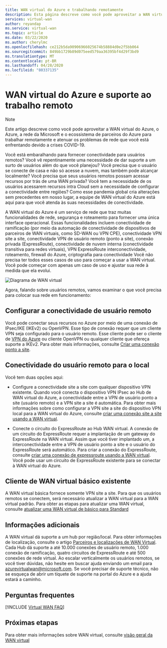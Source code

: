 ```yaml
---
title: WAN virtual do Azure e trabalhando remotamente
description: Esta página descreve como você pode aproveitar a WAN virtual do Azure para habilitar o trabalho remotamente devido ao pandemia COVID-19.
services: virtual-wan
author: reyandap
ms.service: virtual-wan
ms.topic: article
ms.date: 03/22/2020
ms.author: cherylmc
ms.openlocfilehash: ce212b5da90906966025674b58884d0e2f5bb064
ms.sourcegitcommit: 849bb1729b89d075eed579aa36395bf4d29f3bd9
ms.translationtype: MT
ms.contentlocale: pt-BR
ms.lasthandoff: 04/28/2020
ms.locfileid: "80337135"
---
```

# <a name="azure-virtual-wan-and-supporting-remote-work"></a>WAN virtual do Azure e suporte ao trabalho remoto

>[!NOTE]
>Este artigo descreve como você pode aproveitar a WAN virtual do Azure, o Azure, a rede da Microsoft e o ecossistema de parceiros do Azure para trabalhar remotamente e atenuar os problemas de rede que você está enfrentando devido a crises COVID-19.
>

Você está embaralhando para fornecer conectividade para usuários remotos?
Você vê repentinamente uma necessidade de dar suporte a um surto de usuários além do que você planejou?
Você precisa que o usuário se conecte de casa e não só acesse a nuvem, mas também pode alcançar localmente?
Você precisa que seus usuários remotos possam acessar recursos por trás de uma WAN privada?
Você tem a necessidade de os usuários acessarem recursos intra Cloud sem a necessidade de configurar a conectividade entre regiões?
Como esse pandemia global cria alterações sem precedentes em nosso lugar, a equipe de WAN virtual do Azure está aqui para que você atenda às suas necessidades de conectividade.

A WAN virtual do Azure é um serviço de rede que traz muitas funcionalidades de rede, segurança e roteamento para fornecer uma única interface operacional. Essas funcionalidades incluem conectividade de ramificação (por meio da automação de conectividade de dispositivos de parceiros de WAN virtuais, como SD-WAN ou VPN CPE), conectividade VPN site a site, conectividade VPN de usuário remoto (ponto a site), conexão privada (ExpressRoute), conectividade de nuvem interna (conectividade transitiva para redes virtuais), VPN ExpressRoute interconectividade, roteamento, firewall do Azure, criptografia para conectividade Você não precisa ter todos esses casos de uso para começar a usar a WAN virtual. Você pode começar com apenas um caso de uso e ajustar sua rede à medida que ela evolui.

![Diagrama de WAN virtual](./media/virtual-wan-about/virtualwan1.png)

Agora, falando sobre usuários remotos, vamos examinar o que você precisa para colocar sua rede em funcionamento:

## <a name="set-up-remote-user-connectivity"></a><a name="connectivity"></a>Configurar a conectividade de usuário remoto

Você pode conectar seus recursos no Azure por meio de uma conexão de IPsec/IKE (IKEv2) ou OpenVPN. Esse tipo de conexão requer que um cliente VPN seja configurado para o usuário remoto. Esse cliente pode ser o cliente de [VPN do Azure](https://go.microsoft.com/fwlink/?linkid=2117554) ou cliente OpenVPN ou qualquer cliente que ofereça suporte a IKEv2. Para obter mais informações, consulte [Criar uma conexão ponto a site](virtual-wan-point-to-site-portal.md).

## <a name="connectivity-from-the-remote-user-to-on-premises"></a><a name="remote user connectivity"></a>Conectividade do usuário remoto para o local

Você tem duas opções aqui:

* Configure a conectividade site a site com qualquer dispositivo VPN existente. Quando você conecta o dispositivo VPN IPsec ao Hub de WAN virtual do Azure, a conectividade entre a VPN de usuário ponto a site (usuário remoto) e a VPN site a site é automática. Para obter mais informações sobre como configurar a VPN site a site do dispositivo VPN local para a WAN virtual do Azure, consulte [criar uma conexão site a site usando a WAN virtual](virtual-wan-site-to-site-portal.md).

* Conecte o circuito do ExpressRoute ao Hub WAN virtual. A conexão de um circuito do ExpressRoute requer a implantação de um gateway do ExpressRoute na WAN virtual. Assim que você tiver implantado um, a interconectividade entre a VPN de usuário ponto a site e o usuário do ExpressRoute será automático. Para criar a conexão do ExpressRoute, consulte [criar uma conexão de expressroute usando a WAN virtual](virtual-wan-expressroute-portal.md). Você pode usar um circuito de ExpressRoute existente para se conectar à WAN virtual do Azure.

## <a name="existing-basic-virtual-wan-customer"></a><a name="basic vWAN"></a>Cliente de WAN virtual básico existente

A WAN virtual básica fornece somente VPN site a site. Para que os usuários remotos se conectem, será necessário atualizar a WAN virtual para a WAN virtual padrão. Para obter as etapas para atualizar uma WAN virtual, consulte [atualizar uma WAN virtual de básico para Standard](upgrade-virtual-wan.md)

## <a name="additional-information"></a><a name="other considerations"></a>Informações adicionais

A WAN virtual dá suporte a um hub por região/local. Para obter informações de localização, consulte o artigo [Parceiros e localizações de WAN Virtual](virtual-wan-locations-partners.md). Cada Hub dá suporte a até 10.000 conexões de usuário remoto, 1.000 conexão de ramificação, quatro circuitos de ExpressRoute e até 500 conexões de rede virtual. Ao escalar verticalmente os usuários remotos, se você tiver dúvidas, não hesite em buscar ajuda enviando um email para azurevirtualwan@microsoft.com. Se você precisar de suporte técnico, não se esqueça de abrir um tíquete de suporte na portal do Azure e a ajuda estará a caminho.

## <a name="faq"></a><a name="faq"></a>Perguntas frequentes

[!INCLUDE [Virtual WAN FAQ](../../includes/virtual-wan-faq-include.md)]

## <a name="next-steps"></a>Próximas etapas

Para obter mais informações sobre WAN virtual, consulte [visão geral da WAN virtual](virtual-wan-about.md)